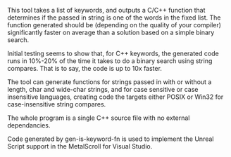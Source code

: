 This tool takes a list of keywords, and outputs a C/C++ function that determines if the passed in string is one of the words in the fixed list. The function generated should be (depending on the quality of your compiler) significantly faster on average than a solution based on a simple binary search.

Initial testing seems to show that, for C++ keywords, the generated code runs in 10%-20% of the time it takes to do a binary search using string compares. That is to say, the code is up to 10x faster.

The tool can generate functions for strings passed in with or without a length, char and wide-char strings, and for case sensitive or case insensitive languages, creating code the targets either POSIX or Win32 for case-insensitive string compares.

The whole program is a single C++ source file with no external dependancies.

Code generated by gen-is-keyword-fn is used to implement the Unreal Script support in the MetalScroll for Visual Studio.

